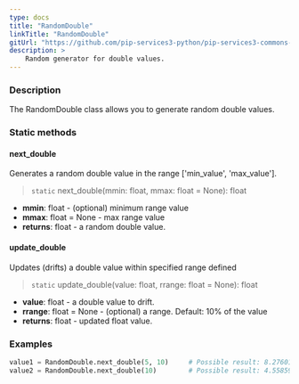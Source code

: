 ```yaml
---
type: docs
title: "RandomDouble"
linkTitle: "RandomDouble"
gitUrl: "https://github.com/pip-services3-python/pip-services3-commons-python"
description: >
    Random generator for double values.
---
```


### Description

The RandomDouble class allows you to generate random double values.

### Static methods

#### next_double
Generates a random double value in the range ['min_value', 'max_value'].

> `static` next_double(mmin: float, mmax: float = None): float

- **mmin**: float - (optional) minimum range value
- **mmax**: float = None - max range value
- **returns**: float - a random double value.

#### update_double
Updates (drifts) a double value within specified range defined

> `static` update_double(value: float, rrange: float = None): float

- **value**: float - a double value to drift.
- **rrange**: float = None - (optional) a range. Default: 10% of the value
- **returns**: float - updated float value.

### Examples

```python
value1 = RandomDouble.next_double(5, 10)     # Possible result: 8.276012024925908
value2 = RandomDouble.next_double(10)        # Possible result: 4.558593480049594
```
